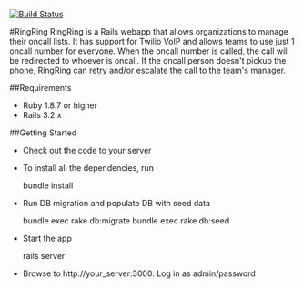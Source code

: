 [![Build Status](https://secure.travis-ci.org/darrendao/ringring.png?branch=master)](http://travis-ci.org/darrendao/ringring)

#RingRing
RingRing is a Rails webapp that allows organizations to manage their oncall lists. It has support for Twilio VoIP and allows teams to use just 1 oncall number for everyone. When the oncall number is called, the call will be redirected to whoever is oncall. If the oncall person doesn't pickup the phone, RingRing can retry and/or escalate the call to the team's manager.

##Requirements
* Ruby 1.8.7 or higher
* Rails 3.2.x

##Getting Started
* Check out the code to your server
* To install all the dependencies, run 

    bundle install
    
    
* Run DB migration and populate DB with seed data

    bundle exec rake db:migrate
    bundle exec rake db:seed
    
* Start the app

    rails server
    
* Browse to http://your_server:3000. Log in as admin/password